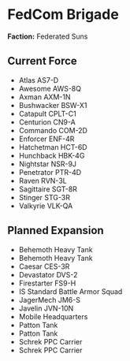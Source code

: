 # FedCom Brigade
**Faction:** Federated Suns
## Current Force
- Atlas AS7-D
- Awesome AWS-8Q
- Axman AXM-1N
- Bushwacker BSW-X1
- Catapult CPLT-C1
- Centurion CN9-A
- Commando COM-2D
- Enforcer ENF-4R
- Hatchetman HCT-6D
- Hunchback HBK-4G
- Nightstar NSR-9J
- Penetrator PTR-4D
- Raven RVN-3L
- Sagittaire SGT-8R
- Stinger STG-3R
- Valkyrie VLK-QA
## Planned Expansion
- Behemoth Heavy Tank
- Behemoth Heavy Tank
- Caesar CES-3R
- Devastator DVS-2
- Firestarter FS9-H
- IS Standard Battle Armor Squad
- JagerMech JM6-S
- Javelin JVN-10N
- Mobile Headquarters
- Patton Tank
- Patton Tank
- Schrek PPC Carrier
- Schrek PPC Carrier

